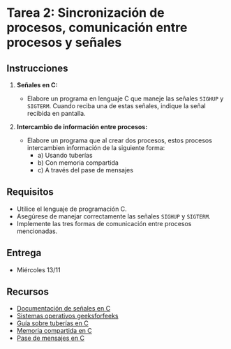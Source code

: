 # Tarea 2: Sincronización de procesos, comunicación entre procesos y señales

## Instrucciones

1. **Señales en C:**
    - Elabore un programa en lenguaje C que maneje las señales `SIGHUP` y `SIGTERM`. Cuando reciba una de estas señales, indique la señal recibida en pantalla.

2. **Intercambio de información entre procesos:**
    - Elabore un programa que al crear dos procesos, estos procesos intercambien información de la siguiente forma:
      - a) Usando tuberías
      - b) Con memoria compartida
      - c) A través del pase de mensajes

## Requisitos

- Utilice el lenguaje de programación C.
- Asegúrese de manejar correctamente las señales `SIGHUP` y `SIGTERM`.
- Implemente las tres formas de comunicación entre procesos mencionadas.

## Entrega

-  Miércoles 13/11

## Recursos

- [Documentación de señales en C](https://man7.org/linux/man-pages/man7/signal.7.html)
- [Sistemas operativos geeksforfeeks](https://www.geeksforgeeks.org/operating-systems)
- [Guía sobre tuberías en C](https://www.geeksforgeeks.org/pipes-c-programming/)
- [Memoria compartida en C](https://www.geeksforgeeks.org/ipc-shared-memory/)
- [Pase de mensajes en C](https://www.geeksforgeeks.org/ipc-using-message-queues/)
